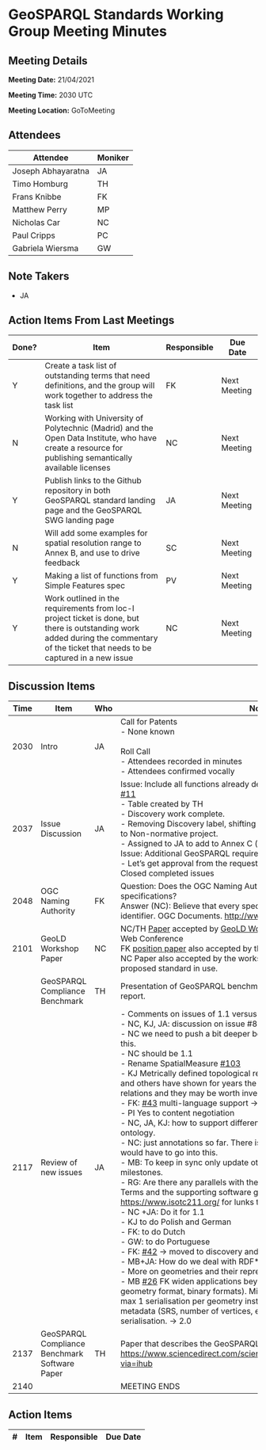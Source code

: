 # GeoSPARQL Standards Working Group Meeting Minutes
## Meeting Details
**Meeting Date:** 21/04/2021

**Meeting Time:** 2030 UTC

**Meeting Location:** GoToMeeting  

## Attendees
Attendee | Moniker |
---- | ---- |
Joseph Abhayaratna | JA |
Timo Homburg | TH |
Frans Knibbe | FK |
Matthew Perry | MP |
Nicholas Car | NC |
Paul Cripps | PC |
Gabriela Wiersma | GW |

## Note Takers
- JA

## Action Items From Last Meetings
Done? | Item | Responsible | Due Date |
---- | ---- | ---- | --- |
Y | Create a task list of outstanding terms that need definitions, and the group will work together to address the task list | FK | Next Meeting |
N | Working with University of Polytechnic (Madrid) and the Open Data Institute, who have create a resource for publishing semantically available licenses | NC | Next Meeting |
Y | Publish links to the Github repository in both GeoSPARQL standard landing page and the GeoSPARQL SWG landing page | JA | Next Meeting |
N | Will add some examples for spatial resolution range to Annex B, and use to drive feedback | SC | Next Meeting |
Y | Making a list of functions from Simple Features spec | PV | Next Meeting |
Y | Work outlined in the requirements from loc-I project ticket is done, but there is outstanding work added during the commentary of the ticket that needs to be captured in a new issue | NC | Next Meeting |

## Discussion Items
Time | Item | Who | Notes |
---- | ---- | ---- | ---- |
2030 | Intro | JA | Call for Patents<br>- None known<br/><br/>Roll Call<br/>- Attendees recorded in minutes<br/>- Attendees confirmed vocally |
2037 | Issue Discussion | JA | Issue: Include all functions already described in Simple Features for SQL [#11](https://github.com/opengeospatial/ogc-geosparql/issues/11)<br/>- Table created by TH<br/>- Discovery work complete.<br/>- Removing Discovery label, shifting to Done in iteration 1 project, added to Non-normative project.<br/>- Assigned to JA to add to Annex C (make generic, and add table)<br/>Issue: Additional GeoSPARQL requirements from Loc-I project [#33](https://github.com/opengeospatial/ogc-geosparql/issues/33)<br/>- Let’s get approval from the requestor to close this issue (Simon Cox)<br/>Closed completed issues |
2048 | OGC Naming Authority | FK | Question: Does the OGC Naming Authority have document links for their specifications?<br/>Answer (NC): Believe that every specification now has a persistent identifier. OGC Documents. http://www.opengis.net/def/docs |
2101 | GeoLD Workshop Paper | NC | NC/TH [Paper](https://github.com/surroundaustralia/geosparql11-geold-paper) accepted by [GeoLD Workshop](https://dice-group.github.io/GeoLD2021/) in the European Semantic Web Conference<br/>FK [position paper](https://easychair.org/conferences/submission_download?track=270402;submission=5351153;a=26052672;upload=112378) also accepted by the workshop.<br/>NC Paper also accepted by the workshop. Talks about GeoSPARQL 1.1 proposed standard in use. |
<br/> | GeoSPARQL Compliance Benchmark | TH | Presentation of GeoSPARQL benchmark: what and when? Nothing new to report.|
2117 | Review of new issues | JA | - Comments on issues of 1.1 versus 2.0<br/>- NC, KJ, JA: discussion on issue #83 on spatial measures.<br/>- NC we need to push a bit deeper beyond simple comment to address this.<br/>- NC should be 1.1<br/>- Rename SpatialMeasure [#103](https://github.com/opengeospatial/ogc-geosparql/issues/103)<br/>- KJ Metrically defined topological relations  → Egenhofer and Celementini and others have shown for years the need for going beyond crisp RC8 relations and they may be worth investigating at some stage. Maybe 1.2<br/>- FK: [#43](https://github.com/opengeospatial/ogc-geosparql/issues/43) multi-language support → content negotiation<br/>- PI Yes to content negotiation<br/>- NC, JA, KJ: how to support different languages in the GeoSPARQL ontology.<br/>- NC: just annotations so far. There is more here and a lot of research would have to go into this.<br/>- MB: To keep in sync only update other languages than English after milestones.<br/>- RG: Are there any parallels with the TC211 multi-lingual glossary of Terms and the supporting software geolexica? cf https://www.isotc211.org/ for lunks to both<br/>- NC +JA: Do it for 1.1<br/>- KJ to do Polish and German<br/>- FK: to do Dutch<br/>- GW: to do  Portuguese<br/>- FK: [#42](https://github.com/opengeospatial/ogc-geosparql/issues/42) → moved to discovery and 1.2 or 2.0<br/>- MB+JA: How do we deal with RDF* and SPARQL* → moved to questions<br/>- More on geometries and their representation beyond literals → 2.0<br/>- MB [#26](https://github.com/opengeospatial/ogc-geosparql/issues/26) FK widen applications beyond geographic data (3D, any geometry format, binary formats). Might need to implement a restriction to max 1 serialisation per geometry instance  (breaking change) for adding metadata (SRS, number of vertices, etc.) regarding the geometry serialisation. -> 2.0  |
2137 | GeoSPARQL Compliance Benchmark Software Paper | TH | Paper that describes the GeoSPARQL Benchmark software in detail: https://www.sciencedirect.com/science/article/pii/S2665963821000191?via=ihub |
2140 | | | MEETING ENDS |

## Action Items
\# | Item | Responsible | Due Date |
---- | ---- | ---- | ---- |

